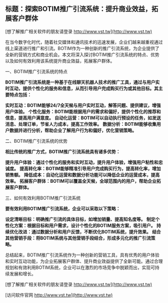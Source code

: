 ## **标题：探索BOTIM推广引流系统：提升商业效益，拓展客户群体**

[想了解推广相关软件的朋友请登录 http://www.vst.tw](http://www.vst.tw)

在当今数字化时代，随着社交媒体和通讯技术的迅速发展，企业们越来越重视通过线上渠道进行推广和引流。BOTIM作为一种创新的推广引流系统，为企业提供了全新的营销方式和商业机会。本文将深入探讨BOTIM推广引流系统的特点、优势以及如何有效利用该系统提升商业效益，拓展客户群体。

一、BOTIM推广引流系统的特点

**BOTIM推广引流系统是一种基于在线聊天机器人技术的推广工具，通过与用户实时互动，提供个性化的服务和信息，从而引导用户完成购买行为或其他目标。其主要特点包括：**

**实时互动：BOTIM能够24/7全天候与用户实时互动，解答问题、提供建议，增强用户体验。**
**个性化服务：BOTIM能根据用户的需求和偏好，提供个性化的推荐和信息，提高用户满意度。**
**自动化运营：BOTIM可以自动执行预设的任务，如发送消息、处理订单，节省人力成本，提高工作效率。**
**数据分析：BOTIM能够收集用户数据并进行分析，帮助企业了解用户行为和偏好，优化营销策略。**

二、BOTIM推广引流系统的优势

**相比传统的推广方式，BOTIM推广引流系统具有诸多优势：**

**提升用户体验：通过个性化的服务和实时互动，提升用户体验，增强用户粘性和忠诚度。**
**提高转化率：BOTIM能够精准引导用户完成购买行为，提高转化率，增加销售额。**
**降低成本：自动化运营和数据分析功能可以降低企业的运营成本，提高效率。**
**拓展客户群体：BOTIM可以覆盖全天候，全球范围内的用户，帮助企业拓展客户群体。**

三、如何有效利用BOTIM推广引流系统

**要有效利用BOTIM推广引流系统，企业可以采取以下策略：**

**设定清晰目标：明确推广引流的具体目标，如增加销量、提高知名度等。**
**制定个性化方案：根据目标和用户需求，设计个性化的BOTIM服务方案，吸引用户。**
**持续优化改进：通过数据分析和用户反馈，不断优化BOTIM系统，提升效果。**
**结合其他营销手段：将BOTIM系统与其他营销手段结合，形成多元化的推广引流策略。**

总结起来，BOTIM推广引流系统作为一种创新的营销工具，具有优秀的用户体验和实时互动功能，为企业拓展客户群体、提升商业效益提供了全新可能。通过合理规划和有效利用BOTIM系统，企业可以在激烈的市场竞争中脱颖而出，实现可持续发展和增长。

[想了解推广相关软件的朋友请登录 http://www.vst.tw](http://www.vst.tw)


[访问软件官网 http://www.vst.tw](http://www.vst.tw)
